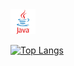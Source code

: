 <div>
  <img src="https://github.com/devicons/devicon/blob/master/icons/java/java-original-wordmark.svg" title="Java" alt="Java" width="40" height="40"/>&nbsp;
</div>

[![Top Langs](https://github-readme-stats.vercel.app/api/top-langs/?username=LenaNeugebauer&layout=compact&theme=vision-friendly-dark)](https://github.com/anuraghazra/github-readme-stats)

